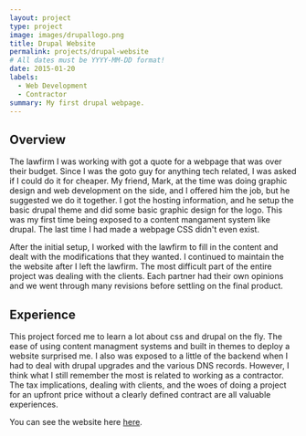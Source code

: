 ```yaml
---
layout: project
type: project
image: images/drupallogo.png
title: Drupal Website
permalink: projects/drupal-website
# All dates must be YYYY-MM-DD format!
date: 2015-01-20
labels:
  - Web Development
  - Contractor
summary: My first drupal webpage.
---
```


## Overview

The lawfirm I was working with got a quote for a webpage that was over their budget. Since I was the goto guy for anything tech related, I was asked if I could do it for cheaper.  My friend, Mark, at the time was doing graphic design and web development on the side, and I offered him the job, but he suggested we do it together.  I got the hosting information, and he setup the basic drupal theme and did some basic graphic design for the logo.  This was my first time being exposed to a content mangament system like drupal. The last time I had made a webpage CSS didn't even exist. 

After the initial setup, I worked with the lawfirm to fill in the content and dealt with the modifications that they wanted. I continued to maintain the the website after I left the lawfirm.  The most difficult part of the entire project was dealing with the clients. Each partner had their own opinions and we went through many revisions before settling on the final product.

## Experience

This project forced me to learn a lot about css and drupal on the fly.  The ease of using content managment systems and built in themes to  deploy a website surprised me.  I also was exposed to a little of the backend when I had to deal with drupal upgrades and the various DNS records. However, I think what I still remember the most is related to working as a contractor.  The tax implications, dealing with clients, and the woes of doing a project for an upfront price without a clearly defined contract are all valuable experiences.


You can see the website here <a href="https://tqlawyers.com">here</a>.



